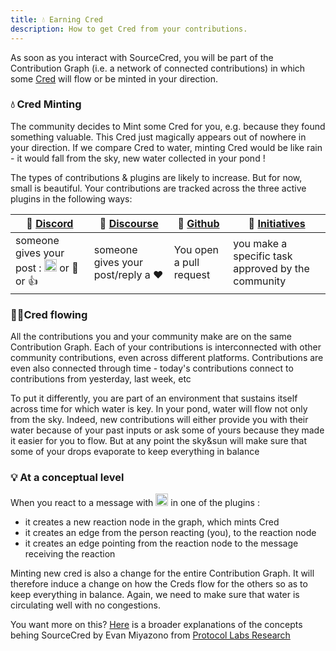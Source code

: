 ```yaml
---
title: 💧 Earning Cred
description: How to get Cred from your contributions.
---
```


As soon as you interact with SourceCred, you will be part of the Contribution Graph (i.e. a network of connected contributions) in which some [Cred] will flow or be minted in your direction. 


### 💧 Cred Minting
The community decides to Mint some Cred for you, e.g. because they found something valuable. This Cred just magically appears out of nowhere in your direction. If we compare Cred to water, minting Cred would be like rain - it would fall from the sky, new water collected in your pond !

The types of contributions & plugins are likely to increase. But for now, small is beautiful. Your contributions are tracked across the three active plugins in the following ways:


| 💬 [Discord] | 🧵 [Discourse] | 🦠 [Github]| 🥇 [Initiatives]
| -- | -- | -- | -- |
|someone gives your post : <img width="20" alt="SourceCred" src='https://sourcecred.io/img/favicon.png' /> or :100: or :+1:| someone gives your post/reply a :heart: | You open a pull request  | you make a specific task approved by the community




### 🏄🏾Cred flowing
All the contributions you and your community make are on the same Contribution Graph. Each of your contributions is interconnected with other community contributions, even across different platforms. Contributions are even also connected through time - today's contributions connect to contributions from yesterday, last week, etc

To put it differently, you are part of an environment that sustains itself across time for which water is key. In your pond, water will flow not only from the sky. Indeed, new contributions will either provide you with their water because of your past inputs or ask some of yours because they made it easier for you to flow. But at any point the sky&sun will make sure that some of your drops evaporate to keep everything in balance


### 💡 At a conceptual level 

When you react to a message with <img width="20" alt="SourceCred" src='https://sourcecred.io/img/favicon.png' /> in one of the plugins :

  - it creates a new reaction node in the graph, which mints Cred 
  - it creates an edge from the person reacting (you), to the reaction node
  - it creates an edge pointing from the reaction node to the message receiving the reaction
  
Minting new cred is also a change for the entire Contribution Graph. It will therefore induce a change on how the Creds flow for the others so as to keep everything in balance. Again, we need to make sure that water is circulating well with no congestions. 

You want more on this? [Here] is a broader explanations of the concepts behing SourceCred by Evan Miyazono from [Protocol Labs Research] 

[cred]: cred.md
[Discord]: https://discord.gg/XVFwCm
[Discourse]: https://discourse.sourcecred.io/
[Github]: https://github.com/sourcecred/sourcecred
[Initiatives]: https://sourcecred.io/docs/guides/initiatives
[Here]: https://research.protocol.ai/blog/2020/sourcecred-an-introduction-to-calculating-cred-and-grain/
[Protocol Labs Research]: https://research.protocol.ai/




